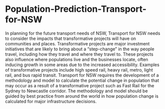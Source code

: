# Population-Prediction-Transport-for-NSW
In planning for the future transport needs of NSW, Transport for NSW needs to consider the impacts that transformative projects will have on communities and places. Transformative projects are major investment initiatives that are likely to bring about a “step-change” in the way people travel, including how they travel and where they travel to. These projects also influence where populations live and the businesses locate, often inducing growth in some areas due to the increased accessibility. Examples of transformative projects include high speed rail, heavy rail, metro, light rail, and bus rapid transit.  Transport for NSW requires the development of a methodology and model to calculate the potential change in population that may occur as a result of a transformative project such as Fast Rail for the Sydney to Newcastle corridor. The methodology and model should be guided by best practice from around the world in how population change is calculated for major infrastructure decisions.
